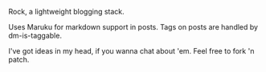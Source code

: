 Rock, a lightweight blogging stack.

Uses Maruku for markdown support in posts. Tags on posts are handled by dm-is-taggable.

I've got ideas in my head, if you wanna chat about 'em. Feel free to fork 'n patch.